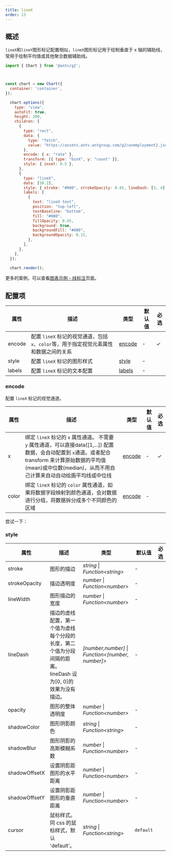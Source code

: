 ```yaml
---
title: lineX
order: 13
---
```


## 概述

`lineX`和`lineY`图形标记配置相似，`lineX`图形标记用于绘制垂直于 x 轴的辅助线，常用于绘制平均值或其他聚合数据辅助线。

```js | ob { autoMount: true }
import { Chart } from '@antv/g2';



const chart = new Chart({
  container: 'container',
});

  chart.options({
    type: "view",
    autoFit: true,
    height: 200,
    children: [
      {
        type: "rect",
        data: {
          type: "fetch",
          value: "https://assets.antv.antgroup.com/g2/unemployment2.json",
        },
        encode: { x: "rate" },
        transform: [{ type: "binX", y: "count" }],
        style: { inset: 0.5 },
      },
      {
        type: "lineX",
        data: [10.2],
        style: { stroke: "#000", strokeOpacity: 0.45, lineDash: [3, 4] },
        labels: [
          {
            text: "lineX text",
            position: "top-left",
            textBaseline: "bottom",
            fill: "#000",
            fillOpacity: 0.45,
            background: true,
            backgroundFill: "#000",
            backgroundOpacity: 0.15,
          },
        ],
      },
    ],
  });

  chart.render();
```

更多的案例，可以查看[图表示例 - 线标注](/examples#annotation-line)页面。

## 配置项

| 属性       | 描述                                                                                               | 类型                      | 默认值                 | 必选 |
| ---------- | -------------------------------------------------------------------------------------------------- | ------------------------- | ---------------------- | ---- |
| encode     | 配置 `lineX` 标记的视觉通道，包括`x`、`color`等，用于指定视觉元素属性和数据之间的关系 | [encode](#encode)         | -                      | ✓    |
| style      | 配置 `lineX` 标记的图形样式                                                                         | [style](#style)           | -                      |      |
| labels      | 配置 `lineX` 标记的文本配置                                                                       | [labels](#labels)           | -                      |      |

### encode

配置 `lineX` 标记的视觉通道。

| 属性  | 描述                                                                                                         | 类型                          | 默认值 | 必选 |
| ----- | -------------------------------------------------------------------------------------------------- | ----------------------------- | ------ | ---- |
| x     | 绑定 `lineX` 标记的 `x` 属性通道。 不需要 `y` 属性通道，可以直接data([1,...]) 配置数据，会自动配置到 `x`通道。或者配合 transform 来计算原始数据的平均值(mean)或中位数(median)，从而不用自己计算来自动自动绘画平均线或中位线                   | [encode](/manual/core/encode) | -      |  ✓  |
| color | 绑定 `lineX` 标记的 `color` 属性通道，如果将数据字段映射到颜色通道，会对数据进行分组，将数据拆分成多个不同颜色的区域 | [encode](/manual/core/encode) | -      |      |

尝试一下：

<Playground path="style/annotation/line/demo/histogram-mean-line.ts" rid="lineX-mean"></playground>

### style

| 属性          | 描述                                                                               | 类型                                              | 默认值     | 必选 |
|---------------|-----------------------------------------------------------------------------------|--------------------------------------------------|------------|------|
| stroke        | 图形的描边                                                                         | _string_ \| _Function\<string\>_                  | -          |      |
| strokeOpacity | 描边透明度                                                                         | _number_ \| _Function\<number\>_                  | -          |      |
| lineWidth     | 图形描边的宽度                                                                     | _number_ \| _Function\<number\>_                  | -          |      |
| lineDash      | 描边的虚线配置，第一个值为虚线每个分段的长度，第二个值为分段间隔的距离。lineDash 设为[0, 0]的效果为没有描边。 | _[number,number]_ \| _Function\<[number, number]\>_ | -          |      |
| opacity       | 图形的整体透明度                                                                   | _number_ \| _Function\<number\>_                  | -          |      |
| shadowColor   | 图形阴影颜色                                                                       | _string_ \| _Function\<string\>_                  | -          |      |
| shadowBlur    | 图形阴影的高斯模糊系数                                                             | _number_ \| _Function\<number\>_                  | -          |      |
| shadowOffsetX | 设置阴影距图形的水平距离                                                           | _number_ \| _Function\<number\>_                  | -          |      |
| shadowOffsetY | 设置阴影距图形的垂直距离                                                           | _number_ \| _Function\<number\>_                  | -          |      |
| cursor        | 鼠标样式。同 css 的鼠标样式，默认 'default'。                                       | _string_ \| _Function\<string\>_                  | `default`  |      |